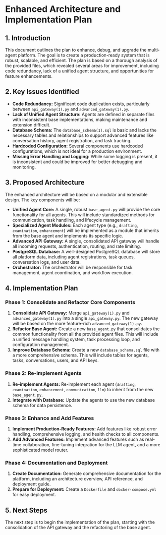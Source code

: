 # Enhanced Architecture and Implementation Plan

## 1. Introduction

This document outlines the plan to enhance, debug, and upgrade the multi-agent platform. The goal is to create a production-ready system that is robust, scalable, and efficient. The plan is based on a thorough analysis of the provided files, which revealed several areas for improvement, including code redundancy, lack of a unified agent structure, and opportunities for feature enhancements.

## 2. Key Issues Identified

- **Code Redundancy:** Significant code duplication exists, particularly between `api_gateway(1).py` and `advanced_gateway(1).py`.
- **Lack of Unified Agent Structure:** Agents are defined in separate files with inconsistent base implementations, making maintenance and extension difficult.
- **Database Schema:** The `database_schema(1).sql` is basic and lacks the necessary tables and relationships to support advanced features like conversation history, agent registration, and task tracking.
- **Hardcoded Configuration:** Several components use hardcoded configurations, which is not ideal for a production environment.
- **Missing Error Handling and Logging:** While some logging is present, it is inconsistent and could be improved for better debugging and monitoring.

## 3. Proposed Architecture

The enhanced architecture will be based on a modular and extensible design. The key components will be:

- **Unified Agent Core:** A single, robust `base_agent.py` will provide the core functionality for all agents. This will include standardized methods for communication, task handling, and lifecycle management.
- **Specialized Agent Modules:** Each agent type (e.g., `drafting`, `examination`, `enhancement`) will be implemented as a module that inherits from the base agent and implements its specific logic.
- **Advanced API Gateway:** A single, consolidated API gateway will handle all incoming requests, authentication, routing, and rate limiting.
- **PostgreSQL Database:** A well-designed PostgreSQL database will store all platform data, including agent registrations, task queues, conversation logs, and user data.
- **Orchestrator:** The orchestrator will be responsible for task management, agent coordination, and workflow execution.

## 4. Implementation Plan

### Phase 1: Consolidate and Refactor Core Components

1.  **Consolidate API Gateway:** Merge `api_gateway(1).py` and `advanced_gateway(1).py` into a single `api_gateway.py`. The new gateway will be based on the more feature-rich `advanced_gateway(1).py`.
2.  **Refactor Base Agent:** Create a new `base_agent.py` that consolidates the common functionality from all the provided agent files. This will include a unified message handling system, task processing loop, and configuration management.
3.  **Improve Database Schema:** Create a new `database_schema.sql` file with a more comprehensive schema. This will include tables for agents, tasks, conversations, users, and API keys.

### Phase 2: Re-implement Agents

1.  **Re-implement Agents:** Re-implement each agent (`drafting`, `examination`, `enhancement`, `communication`, `llm`) to inherit from the new `base_agent.py`.
2.  **Integrate with Database:** Update the agents to use the new database schema for data persistence.

### Phase 3: Enhance and Add Features

1.  **Implement Production-Ready Features:** Add features like robust error handling, comprehensive logging, and health checks to all components.
2.  **Add Advanced Features:** Implement advanced features such as real-time collaboration, fine-tuning integration for the LLM agent, and a more sophisticated model router.

### Phase 4: Documentation and Deployment

1.  **Create Documentation:** Generate comprehensive documentation for the platform, including an architecture overview, API reference, and deployment guide.
2.  **Prepare for Deployment:** Create a `Dockerfile` and `docker-compose.yml` for easy deployment.

## 5. Next Steps

The next step is to begin the implementation of the plan, starting with the consolidation of the API gateway and the refactoring of the base agent.


